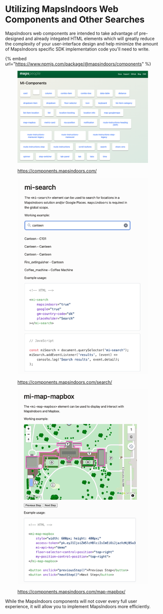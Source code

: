 # Utilizing MapsIndoors Web Components and Other Searches

MapsIndoors web components are intended to take advantage of pre-designed and already integated HTML elements which will greatly reduce the complexity of your user-interface design and help minimize the amount of MapsIndoors specific SDK implementation code you'll need to write.&#x20;

{% embed url="https://www.npmjs.com/package/@mapsindoors/components" %}

<figure><img src="../../../.gitbook/assets/Screenshot 2023-10-20 at 12.43.03 PM.png" alt=""><figcaption><p><a href="https://components.mapsindoors.com/">https://components.mapsindoors.com/</a></p></figcaption></figure>

<div>

<figure><img src="../../../.gitbook/assets/Screenshot 2023-10-20 at 12.43.38 PM.png" alt=""><figcaption><p><a href="https://components.mapsindoors.com/search/">https://components.mapsindoors.com/search/</a></p></figcaption></figure>

 

<figure><img src="../../../.gitbook/assets/Screenshot 2023-10-20 at 12.43.15 PM.png" alt=""><figcaption><p><a href="https://components.mapsindoors.com/map-mapbox/">https://components.mapsindoors.com/map-mapbox/</a></p></figcaption></figure>

</div>

While the MapsIndoors components will not cover every full user experience, it will allow you to implement MapsIndoors more efficiently.&#x20;
